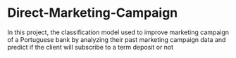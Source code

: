 # Direct-Marketing-Campaign
In this project, the classification model used to improve marketing campaign of a Portuguese bank by analyzing their past marketing campaign data and predict if the client will subscribe to a term deposit or not 
